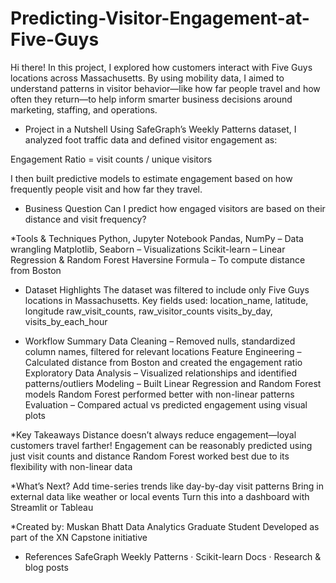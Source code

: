 # Predicting-Visitor-Engagement-at-Five-Guys
Hi there!
In this project, I explored how customers interact with Five Guys locations across Massachusetts. By using mobility data, I aimed to understand patterns in visitor behavior—like how far people travel and how often they return—to help inform smarter business decisions around marketing, staffing, and operations.

* Project in a Nutshell
Using SafeGraph’s Weekly Patterns dataset, I analyzed foot traffic data and defined visitor engagement as:

Engagement Ratio = visit counts / unique visitors

I then built predictive models to estimate engagement based on how frequently people visit and how far they travel.

* Business Question
Can I predict how engaged visitors are based on their distance and visit frequency?

*Tools & Techniques
Python, Jupyter Notebook
Pandas, NumPy – Data wrangling
Matplotlib, Seaborn – Visualizations
Scikit-learn – Linear Regression & Random Forest
Haversine Formula – To compute distance from Boston

* Dataset Highlights
The dataset was filtered to include only Five Guys locations in Massachusetts.
Key fields used:
location_name, latitude, longitude
raw_visit_counts, raw_visitor_counts
visits_by_day, visits_by_each_hour

* Workflow Summary
Data Cleaning – Removed nulls, standardized column names, filtered for relevant locations
Feature Engineering – Calculated distance from Boston and created the engagement ratio
Exploratory Data Analysis – Visualized relationships and identified patterns/outliers
Modeling – Built Linear Regression and Random Forest models
Random Forest performed better with non-linear patterns
Evaluation – Compared actual vs predicted engagement using visual plots

*Key Takeaways
Distance doesn’t always reduce engagement—loyal customers travel farther!
Engagement can be reasonably predicted using just visit counts and distance
Random Forest worked best due to its flexibility with non-linear data

*What’s Next?
Add time-series trends like day-by-day visit patterns
Bring in external data like weather or local events
Turn this into a dashboard with Streamlit or Tableau

*Created by: Muskan Bhatt
Data Analytics Graduate Student
Developed as part of the XN Capstone initiative

* References
SafeGraph Weekly Patterns · Scikit-learn Docs · Research & blog posts
